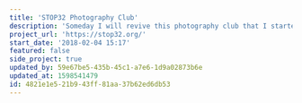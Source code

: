 ```yaml
---
title: 'STOP32 Photography Club'
description: 'Someday I will revive this photography club that I started many years ago.'
project_url: 'https://stop32.org/'
start_date: '2018-02-04 15:17'
featured: false
side_project: true
updated_by: 59e67be5-435b-45c1-a7e6-1d9a02873b6e
updated_at: 1598541479
id: 4821e1e5-21b9-43ff-81aa-37b62ed6db53
---
```

